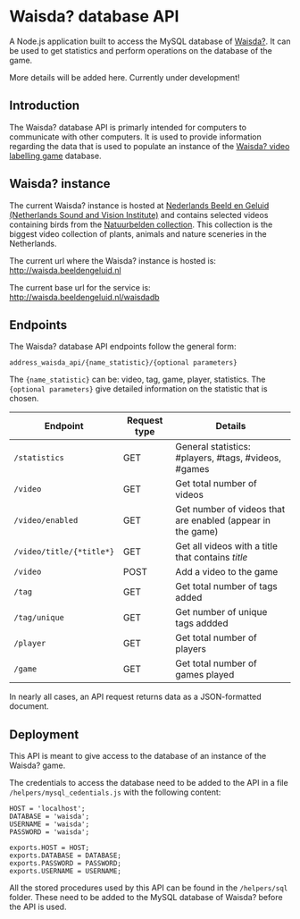 # Waisda? database API

A Node.js application built to access the MySQL database of [Waisda?](http://dl.acm.org/citation.cfm?id=2502221). It can be used to get statistics and perform operations on the database of the game.

More details will be added here. Currently under development!

## Introduction
The Waisda? database API is primarly intended for computers to communicate with other computers. It is used to provide information regarding the data that is used to populate an instance of the [Waisda? video labelling game](https://github.com/beeldengeluid/waisda) database.

## Waisda? instance
The current Waisda? instance is hosted at [Nederlands Beeld en Geluid (Netherlands Sound and Vision Institute)](http://www.beeldengeluid.nl/) and contains selected videos containing birds from the [Natuurbelden collection](http://www.natuurbeelden.nl/). This collection is the biggest video collection of plants, animals and nature sceneries in the Netherlands.

The current url where the Waisda? instance is hosted is:
http://waisda.beeldengeluid.nl

The current base url for the service is: 
http://waisda.beeldengeluid.nl/waisdadb

## Endpoints

The Waisda? database API endpoints follow the general form:

`address_waisda_api/{name_statistic}/{optional parameters}`

The `{name_statistic}` can be: video, tag, game, player, statistics. The `{optional parameters}` give detailed information on the statistic that is chosen. 

Endpoint | Request type | Details
------------ | ------------- | -------------
`/statistics`| GET | General statistics: #players, #tags, #videos, #games
`/video` | GET | Get total number of videos
`/video/enabled` | GET | Get number of videos that are enabled (appear in the game)
`/video/title/{*title*}` | GET | Get all videos with a title that contains *title*
`/video` | POST | Add a video to the game
`/tag` | GET | Get total number of tags added 
`/tag/unique` | GET | Get number of unique tags addded
`/player` | GET | Get total number of players
`/game` | GET | Get total number of games played

In nearly all cases, an API request returns data as a JSON-formatted document.

## Deployment
This API is meant to give access to the database of an instance of the Waisda? game. 

The credentials to access the database need to be added to the API in a file `/helpers/mysql_cedentials.js` with the following content:

```
HOST = 'localhost';
DATABASE = 'waisda';
USERNAME = 'waisda';
PASSWORD = 'waisda';

exports.HOST = HOST;
exports.DATABASE = DATABASE;
exports.PASSWORD = PASSWORD;
exports.USERNAME = USERNAME;
```

All the stored procedures used by this API can be found in the `/helpers/sql` folder. These need to be added to the MySQL database of Waisda? before the API is used.
